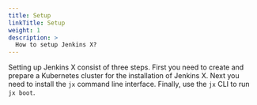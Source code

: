 ```yaml
---
title: Setup
linkTitle: Setup
weight: 1
description: >
  How to setup Jenkins X?
---
```


Setting up Jenkins X consist of three steps.
First you need to create and prepare a Kubernetes cluster for the installation of Jenkins X.
Next you need to install the `jx` command line interface.
Finally, use the `jx` CLI to run `jx boot`.
